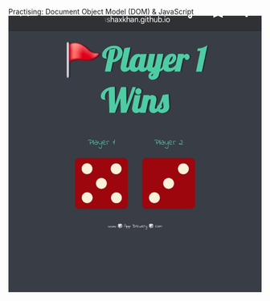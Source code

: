 Practising: Document Object Model (DOM) & JavaScript 
![Website](Screenshot_20250613_233417_Chrome.jpg)
